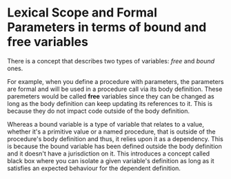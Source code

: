# Lexical Scope and Formal Parameters in terms of bound and free variables

There is a concept that describes two types of variables:
_free_ and _bound_ ones.

For example, when you define a procedure with parameters,
the parameters are formal and will be used in a
procedure call via its body definition. These
paremeters would be called **free** variables since
they can be changed as long as the body definition can
keep updating its references to it. This is because
they do not impact code outside of the body definition.

Whereas a bound variable is a type of variable that
relates to a value, whether it's a primitive value or a
named procedure, that is outside of the procedure's
body definition and thus, it relies upon it as a
dependency. This is because the bound variable has been
defined outside the body definition and it doesn't have
a jurisdiction on it.
This introduces a concept called black box
where you can isolate a given variable's definition as
long as it satisfies an expected behaviour for the
dependent definition.
